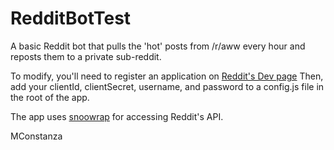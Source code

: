 RedditBotTest
=============

A basic Reddit bot that pulls the 'hot' posts from /r/aww every hour and reposts them to a private sub-reddit.

To modify, you'll need to register an application on [Reddit's Dev page](https://ssl.reddit.com/prefs/apps) Then, add your clientId, clientSecret, username, and password to a config.js file in the root of the app.

The app uses [snoowrap](https://github.com/not-an-aardvark/snoowrap) for accessing Reddit's API.

MConstanza
